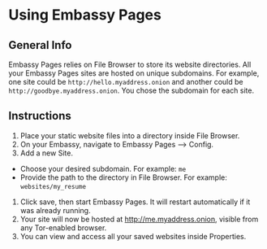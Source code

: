 # Using Embassy Pages

## General Info

Embassy Pages relies on File Browser to store its website directories. All your Embassy Pages sites are hosted on unique subdomains. For example, one site could be `http://hello.myaddress.onion` and another could be `http://goodbye.myaddress.onion`. You chose the subdomain for each site.

## Instructions

1. Place your static website files into a directory inside File Browser.
1. On your Embassy, navigate to Embassy Pages --> Config.
1. Add a new Site.
  * Choose your desired subdomain. For example: `me`
  * Provide the path to the directory in File Browser. For example: `websites/my_resume`
1. Click save, then start Embassy Pages. It will restart automatically if it was already running.
1. Your site will now be hosted at http://me.myaddress.onion, visible from any Tor-enabled browser.
1. You can view and access all your saved websites inside Properties.